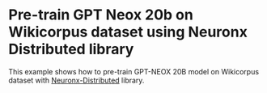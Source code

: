# Pre-train GPT Neox 20b on Wikicorpus dataset using Neuronx Distributed library

This example shows how to pre-train GPT-NEOX 20B model on Wikicorpus dataset with [Neuronx-Distributed](https://github.com/aws-neuron/neuronx-distributed/tree/main) library. 

